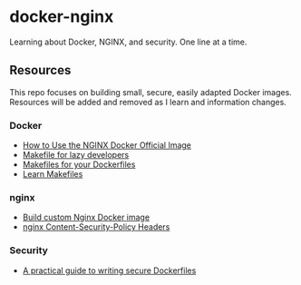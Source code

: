 # docker-nginx
Learning about Docker, NGINX, and security. One line at a time.

## Resources
This repo focuses on building small, secure, easily adapted Docker images. Resources will be added and removed as I learn and information changes.

### Docker
- [How to Use the NGINX Docker Official Image](https://www.docker.com/blog/how-to-use-the-official-nginx-docker-image/)
- [Makefile for lazy developers](https://localheinz.com/blog/2018/01/24/makefile-for-lazy-developers/)
- [Makefiles for your Dockerfiles](https://jmkhael.io/makefiles-for-your-dockerfiles/)
- [Learn Makefiles](https://makefiletutorial.com/)

### nginx
- [Build custom Nginx Docker image](https://huongdanjava.com/build-custom-nginx-docker-image.html)
- [nginx Content-Security-Policy Headers](https://content-security-policy.com/examples/nginx/)

### Security
- [A practical guide to writing secure Dockerfiles](https://medium.com/miro-engineering/a-practical-guide-to-writing-secure-dockerfiles-bf561224dd80)

